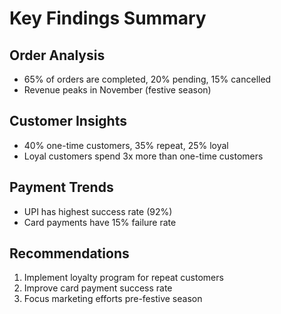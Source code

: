 # Key Findings Summary

## Order Analysis
- 65% of orders are completed, 20% pending, 15% cancelled
- Revenue peaks in November (festive season)

## Customer Insights
- 40% one-time customers, 35% repeat, 25% loyal
- Loyal customers spend 3x more than one-time customers

## Payment Trends
- UPI has highest success rate (92%)
- Card payments have 15% failure rate

## Recommendations
1. Implement loyalty program for repeat customers
2. Improve card payment success rate
3. Focus marketing efforts pre-festive season